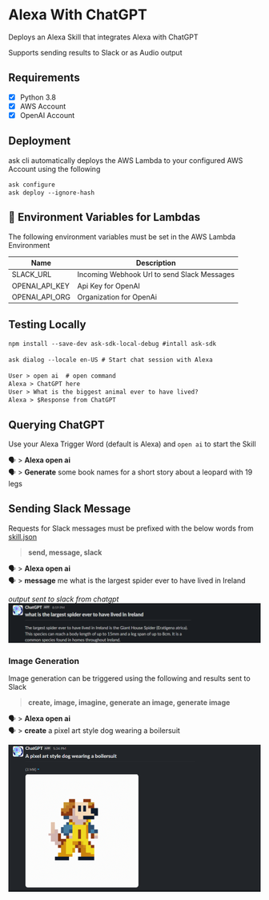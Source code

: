 # Alexa With ChatGPT

Deploys an Alexa Skill that integrates Alexa with ChatGPT

Supports sending results to Slack or as Audio output

## Requirements

- [X] Python 3.8
- [X] AWS Account
- [X] OpenAI Account

## Deployment

ask cli automatically deploys the AWS Lambda to your configured AWS Account using the following  
```
ask configure
ask deploy --ignore-hash
```

## 🏁 Environment Variables for Lambdas

The following environment variables must be set in the AWS Lambda Environment  

| **Name** | **Description** |
| --- | --- | 
| SLACK_URL |Incoming Webhook Url to send Slack Messages |
| OPENAI_API_KEY | Api Key for OpenAI |
| OPENAI_API_ORG | Organization for OpenAi |

## Testing Locally
```shell
npm install --save-dev ask-sdk-local-debug #intall ask-sdk 

ask dialog --locale en-US # Start chat session with Alexa

User > open ai  # open command 
Alexa > ChatGPT here
User > What is the biggest animal ever to have lived?
Alexa > $Response from ChatGPT
```

## Querying ChatGPT

Use your Alexa Trigger Word (default is Alexa) and `open ai` to start the Skill

🗣 > **Alexa open ai**   
🗣 > **Generate** some book names for a short story about a leopard with 19 legs 

## Sending Slack Message

Requests for Slack messages must be prefixed with the below words from [skill.json](skill-package/skill.json)  
> **send, message, slack**

🗣 > **Alexa open ai**   
🗣 > **message** me what is the largest spider ever to have lived in Ireland 

_output sent to slack from chatgpt_
![img_1.png](assets/img_1.png)

### Image Generation

Image generation can be triggered using the following and results sent to Slack 
> **create, image, imagine, generate an image, generate image**

🗣 > **Alexa open ai**   
🗣 > **create** a pixel art style dog wearing a boilersuit

![img.png](assets/img.png)